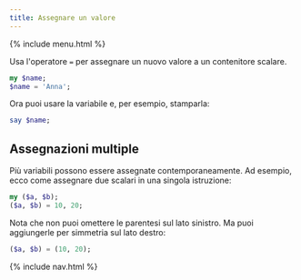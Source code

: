 ```yaml
---
title: Assegnare un valore
---
```


{% include menu.html %}

Usa l'operatore `=` per assegnare un nuovo valore a un contenitore scalare.

```raku
my $name;
$name = 'Anna';
```

Ora puoi usare la variabile e, per esempio, stamparla:

```raku
say $name;
```

## Assegnazioni multiple

Più variabili possono essere assegnate contemporaneamente. Ad esempio, ecco come assegnare due scalari in una singola istruzione:

```raku
my ($a, $b);
($a, $b) = 10, 20;
```

Nota che non puoi omettere le parentesi sul lato sinistro. Ma puoi aggiungerle per simmetria sul lato destro:

```raku
($a, $b) = (10, 20);
```

{% include nav.html %}